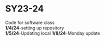 # SY23-24
Code for software class<br>
<b>1/4/24</b>-setting up repository<br>
<b>1/5/24</b>-Updating local
<b>1/8/24</b>-Monday update
